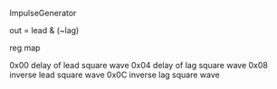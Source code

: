ImpulseGenerator

out = lead & (~lag)

reg map

0x00 delay of lead square wave
0x04 delay of lag  square wave
0x08 inverse  lead square wave
0x0C inverse  lag  square wave